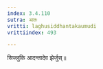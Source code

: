 ```yaml
---
index: 3.4.110
sutra: आतः
vritti: laghusiddhantakaumudi
vrittiindex: 493

---
```

सिज्लुकि आदन्तादेव झेर्जुस्॥